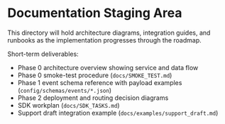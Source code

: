 # Documentation Staging Area

This directory will hold architecture diagrams, integration guides, and runbooks as the implementation progresses through the roadmap.

Short-term deliverables:
- Phase 0 architecture overview showing service and data flow
- Phase 0 smoke-test procedure (`docs/SMOKE_TEST.md`)
- Phase 1 event schema reference with payload examples (`config/schemas/events/*.json`)
- Phase 2 deployment and routing decision diagrams
- SDK workplan (`docs/SDK_TASKS.md`)
- Support draft integration example (`docs/examples/support_draft.md`)
